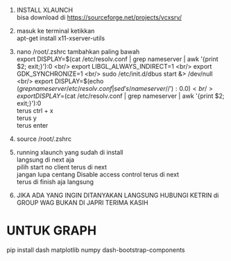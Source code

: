 1. INSTALL XLAUNCH <br/>
bisa download di https://sourceforge.net/projects/vcxsrv/

2. masuk ke terminal ketikkan <br/>
apt-get install x11-xserver-utils

3. nano /root/.zshrc
tambahkan paling bawah <br/>
export DISPLAY=$(cat /etc/resolv.conf | grep nameserver | awk '{print $2; exit;}'):0 <br/>
export LIBGL_ALWAYS_INDIRECT=1 <br/>
export GDK_SYNCHRONIZE=1 <br/>
sudo /etc/init.d/dbus start &> /dev/null <br/>
export DISPLAY=$(echo $(grep nameserver /etc/resolv.conf | sed 's/nameserver //'):0.0) <br/>
export DISPLAY=$(cat /etc/resolv.conf | grep nameserver | awk '{print $2; exit;}'):0 <br/>
terus ctrl + x <br/>
terus y <br/>
terus enter <br/>

4. source /root/.zshrc

5. running xlaunch yang sudah di install <br/>
langsung di next aja <br/>
pilih start no client terus di next <br/>
jangan lupa centang Disable access control terus di next <br/>
terus di finish aja langsung <br/>

6. JIKA ADA YANG INGIN DITANYAKAN LANGSUNG HUBUNGI KETRIN di GROUP WAG BUKAN DI JAPRI TERIMA KASIH


# UNTUK GRAPH
pip install dash matplotlib numpy dash-bootstrap-components
